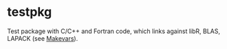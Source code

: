 # testpkg

Test package with C/C++ and Fortran code, which links against libR, BLAS, LAPACK (see [Makevars](src/Makevars)).
